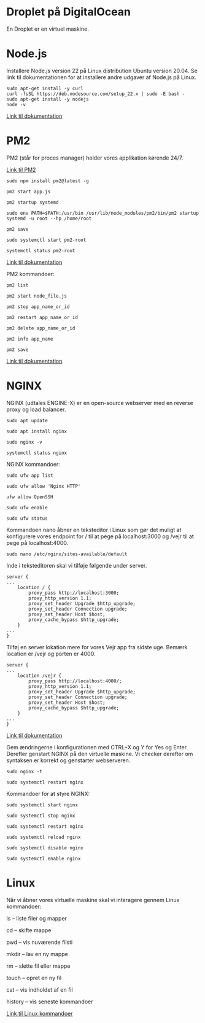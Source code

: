 # Droplet på DigitalOcean

En Droplet er en virtuel maskine.

# Node.js

Installere Node.js version 22 på Linux distribution Ubuntu version 20.04. Se link til dokumentationen for at installere andre udgaver af Node.js på Linux.

```
sudo apt-get install -y curl
curl -fsSL https://deb.nodesource.com/setup_22.x | sudo -E bash -
sudo apt-get install -y nodejs
node -v
```

[Link til dokumentation](https://nodesource.com/products/distributions)

# PM2

PM2 (står for proces manager) holder vores applikation kørende 24/7.

[Link til PM2](https://pm2.keymetrics.io/)

```
sudo npm install pm2@latest -g

pm2 start app.js

pm2 startup systemd

sudo env PATH=$PATH:/usr/bin /usr/lib/node_modules/pm2/bin/pm2 startup systemd -u root --hp /home/root

pm2 save

sudo systemctl start pm2-root

systemctl status pm2-root
```

[Link til dokumentation](https://pm2.keymetrics.io/docs/usage/quick-start/)

PM2 kommandoer:

``` 
pm2 list

pm2 start node_file.js

pm2 stop app_name_or_id

pm2 restart app_name_or_id

pm2 delete app_name_or_id

pm2 info app_name

pm2 save
```

[Link til dokumentation](https://pm2.keymetrics.io/docs/usage/process-management/)

# NGINX

NGINX (udtales ENGINE-X) er en open-source webserver med en reverse proxy og load balancer.

```
sudo apt update

sudo apt install nginx

sudo nginx -v

systemctl status nginx
```

NGINX kommandoer:

```
sudo ufw app list

sudo ufw allow 'Nginx HTTP'

ufw allow OpenSSH

sudo ufw enable

sudo ufw status
```

Kommandoen nano åbner en teksteditor i Linux som gør det muligt at konfigurere vores endpoint for / til at pege på localhost:3000 og /vejr til at pege på localhost:4000.

```
sudo nano /etc/nginx/sites-available/default
```

Inde i teksteditoren skal vi tilføje følgende under server.

```
server { 
... 
    location / {
        proxy_pass http://localhost:3000;
        proxy_http_version 1.1;
        proxy_set_header Upgrade $http_upgrade;
        proxy_set_header Connection upgrade;
        proxy_set_header Host $host;
        proxy_cache_bypass $http_upgrade;
    }
... 
}
```

Tilføj en server lokation mere for vores Vejr app fra sidste uge. Bemærk location er /vejr og porten er 4000.

```
server { 
... 
    location /vejr {
        proxy_pass http://localhost:4000/;
        proxy_http_version 1.1;
        proxy_set_header Upgrade $http_upgrade;
        proxy_set_header Connection upgrade;
        proxy_set_header Host $host;
        proxy_cache_bypass $http_upgrade;
    }
... 
}
```

[Link til dokumentation](https://nginx.org/en/docs/beginners_guide.html)

Gem ændringerne i konfigurationen med CTRL+X og Y for Yes og Enter. Derefter genstart NGINX på den virtuelle maskine. Vi checker derefter om syntaksen er korrekt og genstarter webserveren.

```
sudo nginx -t

sudo systemctl restart nginx
```

Kommandoer for at styre NGINX:

```
sudo systemctl start nginx

sudo systemctl stop nginx

sudo systemctl restart nginx

sudo systemctl reload nginx

sudo systemctl disable nginx

sudo systemctl enable nginx
````

# Linux

Når vi åbner vores virtuelle maskine skal vi interagere gennem Linux kommandoer:

ls – liste filer og mapper

cd – skifte mappe

pwd – vis nuværende filsti

mkdir – lav en ny mappe

rm – slette fil eller mappe

touch – opret en ny fil 

cat – vis indholdet af en fil

history – vis seneste kommandoer

[Link til Linux kommandoer](https://www.geeksforgeeks.org/linux-unix/linux-commands-cheat-sheet/)